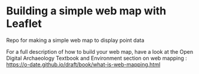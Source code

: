 # Building a simple web map with Leaflet
Repo for making a simple web map to display point data

For a full description of how to build your web map, have a look at the Open Digital Archaeology Textbook and Environment section on web mapping : https://o-date.github.io/draft/book/what-is-web-mapping.html
